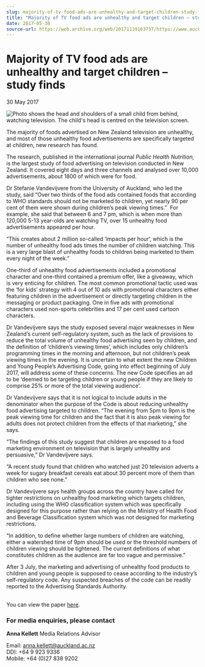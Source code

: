 ```yaml
---
slug: majority-of-tv-food-ads-are-unhealthy-and-target-children-study-finds
title: "Majority of TV food ads are unhealthy and target children – study finds"
date: 2017-05-30
source-url: https://web.archive.org/web/20171119163737/https://www.auckland.ac.nz/en/about/news-events-and-notices/news/news-2017/05/majority-tv-food-ads-unhealthy-and-target-children.html
---
```

Majority of TV food ads are unhealthy and target children – study finds
=======================================================================

30 May 2017

![Photo shows the head and shoulders of a small child from behind, watching television. The child's head is centred on the television screen.](https://www.auckland.ac.nz/en/about/news-events-and-notices/news/news-2017/05/majority-tv-food-ads-unhealthy-and-target-children/_jcr_content/par/textimage/image.img.jpg/1496103031446.jpg "Child watching television")

The majority of foods advertised on New Zealand television are unhealthy, and most of those unhealthy food advertisements are specifically targeted at children, new research has found.

The research, published in the international journal _Public Health Nutrition,_ is the largest study of food advertising on television conducted in New Zealand. It covered eight days and three channels and analysed over 10,000 advertisements, about 1800 of which were for food.

Dr Stefanie Vandevijvere from the University of Auckland, who led the study, said “Over two thirds of the food ads contained foods that according to WHO standards should not be marketed to children, yet nearly 90 per cent of them were shown during children’s peak viewing times.”  For example, she said that between 6 and 7 pm, which is when more than 120,000 5-13 year-olds are watching TV, over 15 unhealthy food advertisements appeared per hour.

“This creates about 2 million so-called ‘impacts per hour’, which is the number of unhealthy food ads times the number of children watching. This is a very large blast of unhealthy foods to children being marketed to them every night of the week.”

One-third of unhealthy food advertisements included a promotional character and one-third contained a premium offer, like a giveaway, which is very enticing for children. The most common promotional tactic used was the ‘for kids’ strategy with 4 out of 10 ads with promotional characters either featuring children in the advertisement or directly targeting children in the messaging or product packaging. One in five ads with promotional characters used non-sports celebrities and 17 per cent used cartoon characters.

Dr Vandevijvere says the study exposed several major weaknesses in New Zealand’s current self-regulatory system, such as the lack of provisions to reduce the total volume of unhealthy food advertising seen by children, and the definition of ‘children’s viewing times’, which includes only children’s programming times in the morning and afternoon, but not children’s peak viewing times in the evening. It is uncertain to what extent the new Children and Young People’s Advertising Code, going into effect beginning of July 2017, will address some of these concerns. The new Code specifies an ad to be ‘deemed to be targeting children or young people if they are likely to comprise 25% or more of the total viewing audience’.

Dr Vandevijvere says that it is not logical to include adults in the denominator when the purpose of the Code is about reducing unhealthy food advertising targeted to children. “The evening from 5pm to 9pm is the peak viewing time for children and the fact that it is also peak viewing for adults does not protect children from the effects of that marketing,” she says.

“The findings of this study suggest that children are exposed to a food marketing environment on television that is largely unhealthy and persuasive,” Dr Vandevijvere says.

“A recent study found that children who watched just 20 television adverts a week for sugary breakfast cereals eat about 30 percent more of them than children who see none.”

Dr Vandevijvere says health groups across the country have called for tighter restrictions on unhealthy food marketing which targets children, including using the WHO classification system which was specifically designed for this purpose rather than relying on the Ministry of Health Food and Beverage Classification system which was not designed for marketing restrictions.

“In addition, to define whether large numbers of children are watching, either a watershed time of 9pm should be used or the threshold numbers of children viewing should be tightened. The current definitions of what constitutes children as the audience are far too vague and permissive.”

After 3 July, the marketing and advertising of unhealthy food products to children and young people is supposed to cease according to the industry’s self-regulatory code. Any suspected breaches of the code can be readily reported to the Advertising Standards Authority.  
 

You can view the paper [here](http://dx.doi.org/10.1017/S1368980017000775).

### For media enquiries, please contact

**Anna Kellett** Media Relations Advisor

Email: [anna.kellett@auckland.ac.nz](mailto:anna.kellett@auckland.ac.nz)  
DDI: +64 9 923 9336  
Mobile: +64 (0)27 838 9202